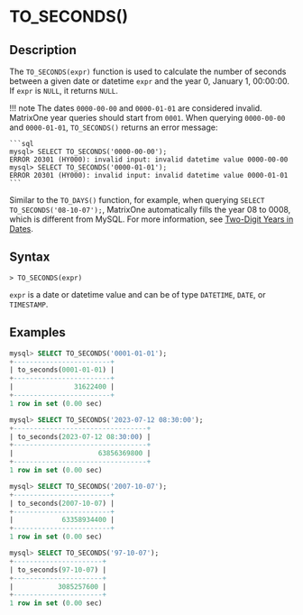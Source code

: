 # **TO_SECONDS()**

## **Description**

The `TO_SECONDS(expr)` function is used to calculate the number of seconds between a given date or datetime `expr` and the year 0, January 1, 00:00:00. If `expr` is `NULL`, it returns `NULL`.

!!! note
    The dates `0000-00-00` and `0000-01-01` are considered invalid. MatrixOne year queries should start from `0001`. When querying `0000-00-00` and `0000-01-01`, `TO_SECONDS()` returns an error message:

    ```sql
    mysql> SELECT TO_SECONDS('0000-00-00');
    ERROR 20301 (HY000): invalid input: invalid datetime value 0000-00-00
    mysql> SELECT TO_SECONDS('0000-01-01');
    ERROR 20301 (HY000): invalid input: invalid datetime value 0000-01-01
    ```

Similar to the `TO_DAYS()` function, for example, when querying `SELECT TO_SECONDS('08-10-07');`, MatrixOne automatically fills the year 08 to 0008, which is different from MySQL. For more information, see [Two-Digit Years in Dates](../../Data-Types/date-time-data-types/two-digit-years-in-dates.md).

## **Syntax**

```
> TO_SECONDS(expr)
```

`expr` is a date or datetime value and can be of type `DATETIME`, `DATE`, or `TIMESTAMP`.

## **Examples**

```sql
mysql> SELECT TO_SECONDS('0001-01-01');
+------------------------+
| to_seconds(0001-01-01) |
+------------------------+
|               31622400 |
+------------------------+
1 row in set (0.00 sec)

mysql> SELECT TO_SECONDS('2023-07-12 08:30:00');
+---------------------------------+
| to_seconds(2023-07-12 08:30:00) |
+---------------------------------+
|                     63856369800 |
+---------------------------------+
1 row in set (0.00 sec)

mysql> SELECT TO_SECONDS('2007-10-07');
+------------------------+
| to_seconds(2007-10-07) |
+------------------------+
|            63358934400 |
+------------------------+
1 row in set (0.00 sec)

mysql> SELECT TO_SECONDS('97-10-07');
+----------------------+
| to_seconds(97-10-07) |
+----------------------+
|           3085257600 |
+----------------------+
1 row in set (0.00 sec)
```

